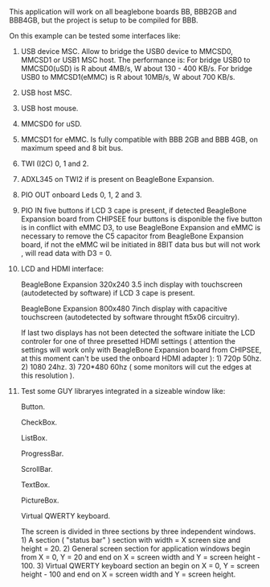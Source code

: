 This application will work on all beaglebone boards BB, BBB2GB and BBB4GB, but the project is setup to be compiled for BBB.

On this example can be tested some interfaces like:

1) USB device MSC.
	Allow to bridge the USB0 device to MMCSD0, MMCSD1 or USB1 MSC host.
		The performance is:
			For bridge USB0 to MMCSD0(uSD) is  R about 4MB/s, W about 130 - 400 KB/s. 
			For bridge USB0 to MMCSD1(eMMC) is R about 10MB/s, W about 700 KB/s.

2) USB host MSC.

3) USB host mouse.

4) MMCSD0 for uSD.

5) MMCSD1 for eMMC.
	Is fully compatible with BBB 2GB and BBB 4GB, on maximum speed and 8 bit bus.

6) TWI (I2C) 0, 1 and 2.

7) ADXL345 on TWI2 if is present on BeagleBone Expansion.

8) PIO OUT onboard Leds 0, 1, 2 and 3.

9) PIO IN five buttons if LCD 3 cape is present, if detected BeagleBone Expansion board from CHIPSEE 
	four buttons is disponible the five button is in conflict with eMMC D3, 
	to use BeagleBone Expansion and eMMC is necessary to remove the C5 capacitor 
	from BeagleBone Expansion board, if not the eMMC wil be initiated in 8BIT data bus 
	but will not work , will read data with D3 = 0.

6) LCD and HDMI interface:

	BeagleBone Expansion 320x240 3.5 inch display with touchscreen 
		(autodetected by software) if LCD 3 cape is present.
	
	BeagleBone Expansion 800x480 7inch display with capacitive touchscreen 
		(autodetected by software throught ft5x06 circuitry).
	
	If last two displays has not been detected the software 
		initiate the LCD controler for one of three presetted HDMI settings 
		( attention the settings will work only with BeagleBone Expansion board from CHIPSEE, 
		at this moment can't be used the onboard HDMI adapter ):
			1) 720p 50hz.
			2) 1080 24hz.
			3) 720*480 60hz ( some monitors will cut the edges at this resolution ).
	
7) Test some GUY libraryes integrated in a sizeable window like:

	Button.
	
	CheckBox.
	
	ListBox.
	
	ProgressBar.
	
	ScrollBar.
	
	TextBox.
	
	PictureBox. 
	
	Virtual QWERTY keyboard.
	
	The screen is divided in three sections by three independent windows.
		1) A section ( "status bar" ) section with width = X screen size and height = 20.
		2) General screen section for application windows begin from X = 0, Y = 20 
			and end on X = screen width and Y = screen height - 100.
		3) Virtual QWERTY keyboard section an begin on X = 0, Y = screen height - 100 
			and end on X = screen width and Y = screen height.
